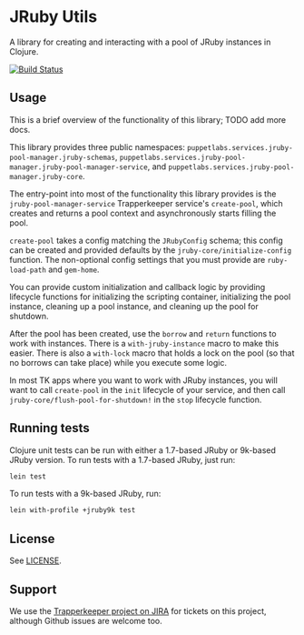 # JRuby Utils

A library for creating and interacting with a pool of JRuby instances in
Clojure.

[![Build Status](https://travis-ci.org/puppetlabs/jruby-utils.svg)](https://travis-ci.org/puppetlabs/jruby-utils)

## Usage

This is a brief overview of the functionality of this library; TODO add more docs.

This library provides three public namespaces:
`puppetlabs.services.jruby-pool-manager.jruby-schemas`,
`puppetlabs.services.jruby-pool-manager.jruby-pool-manager-service`, and
`puppetlabs.services.jruby-pool-manager.jruby-core`.

The entry-point into most of the functionality this library provides is the
`jruby-pool-manager-service` Trapperkeeper service's `create-pool`, which
creates and returns a pool context and asynchronously starts filling the pool.

`create-pool` takes a config matching the `JRubyConfig` schema; this config
can be created and provided defaults by the `jruby-core/initialize-config`
function. The non-optional config settings that you must provide are
`ruby-load-path` and `gem-home`.

You can provide custom initialization and callback logic by providing
lifecycle functions for initializing the scripting container, initializing the
pool instance, cleaning up a pool instance, and cleaning up the pool for
shutdown.

After the pool has been created, use the `borrow` and `return` functions to
work with instances. There is a `with-jruby-instance` macro to make this
easier. There is also a `with-lock` macro that holds a lock on the pool (so
that no borrows can take place) while you execute some logic.

In most TK apps where you want to work with JRuby instances, you will want to
call `create-pool` in the `init` lifecycle of your service, and then call
`jruby-core/flush-pool-for-shutdown!` in the `stop` lifecycle function.

## Running tests

Clojure unit tests can be run with either a 1.7-based JRuby or 9k-based
JRuby version.  To run tests with a 1.7-based JRuby, just run:

~~~sh
lein test
~~~

To run tests with a 9k-based JRuby, run:

~~~sh
lein with-profile +jruby9k test
~~~

## License

See [LICENSE](LICENSE).

## Support

We use the [Trapperkeeper project on
JIRA](https://tickets.puppetlabs.com/browse/TK) for tickets on this project,
although Github issues are welcome too.
